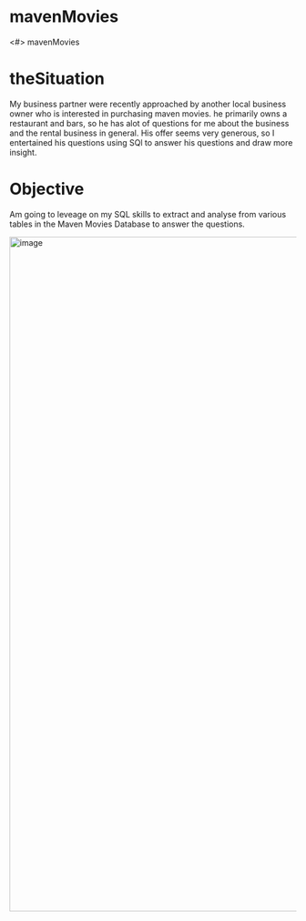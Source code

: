 # mavenMovies

<#> mavenMovies

# theSituation
My business partner were recently approached by another local business owner who is interested in purchasing maven movies. he primarily owns a restaurant and bars, so he has alot of questions for me about the business and the rental business in general. His offer seems very generous, so I entertained his questions using SQl to answer his questions and draw more insight. 


# Objective
Am going to leveage on my SQL skills to extract and analyse from various tables in the Maven Movies Database to answer the questions.

<img width="1186" alt="image" src="https://user-images.githubusercontent.com/56441231/160728321-7add187b-4e8a-4abc-9673-c66a8e66cb2e.png">
